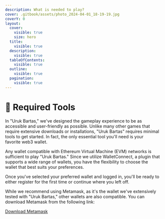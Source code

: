 ```yaml
---
description: What is needed to play?
cover: .gitbook/assets/photo_2024-04-01_18-19-19.jpg
coverY: 0
layout:
  cover:
    visible: true
    size: hero
  title:
    visible: true
  description:
    visible: true
  tableOfContents:
    visible: true
  outline:
    visible: true
  pagination:
    visible: true
---
```


# 🧰 Required Tools

In "Uruk Bartas," we've designed the gameplay experience to be as accessible and user-friendly as possible. Unlike many other games that require extensive downloads or installations, "Uruk Bartas" requires minimal tools to get started. In fact, the only essential tool you'll need is your favorite web3 wallet.

Any wallet compatible with Ethereum Virtual Machine (EVM) networks is sufficient to play "Uruk Bartas." Since we utilize WalletConnect, a plugin that supports a wide range of wallets, you have the flexibility to choose the wallet that best suits your preferences.

Once you've selected your preferred wallet and logged in, you'll be ready to either register for the first time or continue where you left off.

While we recommend using Metamask, as it's the wallet we've extensively tested with "Uruk Bartas," other wallets are also compatible. You can download Metamask from the following link:

[Download Metamask](https://metamask.io/download/)

